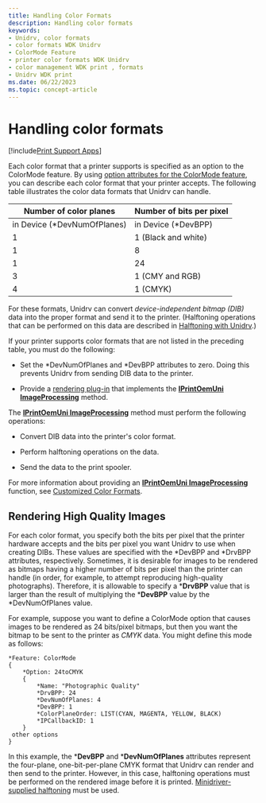 ```yaml
---
title: Handling Color Formats
description: Handling color formats
keywords:
- Unidrv, color formats
- color formats WDK Unidrv
- ColorMode Feature
- printer color formats WDK Unidrv
- color management WDK print , formats
- Unidrv WDK print
ms.date: 06/22/2023
ms.topic: concept-article
---
```


# Handling color formats

[!include[Print Support Apps](../includes/print-support-apps.md)]

Each color format that a printer supports is specified as an option to the ColorMode feature. By using [option attributes for the ColorMode feature](option-attributes-for-the-colormode-feature.md), you can describe each color format that your printer accepts. The following table illustrates the color data formats that Unidrv can handle.

| Number of color planes | Number of bits per pixel |
|--|--|
| in Device (\*DevNumOfPlanes) | in Device (\*DevBPP) |
| 1 | 1 (Black and white) |
| 1 | 8 |
| 1 | 24 |
| 3 | 1 (CMY and RGB) |
| 4 | 1 (CMYK) |

For these formats, Unidrv can convert *device-independent bitmap (DIB)* data into the proper format and send it to the printer. (Halftoning operations that can be performed on this data are described in [Halftoning with Unidrv](halftoning-with-unidrv.md).)

If your printer supports color formats that are not listed in the preceding table, you must do the following:

- Set the \*DevNumOfPlanes and \*DevBPP attributes to zero. Doing this prevents Unidrv from sending DIB data to the printer.

- Provide a [rendering plug-in](rendering-plug-ins.md) that implements the [**IPrintOemUni ImageProcessing**](/windows-hardware/drivers/ddi/prcomoem/nf-prcomoem-iprintoemuni-imageprocessing) method.

The [**IPrintOemUni ImageProcessing**](/windows-hardware/drivers/ddi/prcomoem/nf-prcomoem-iprintoemuni-imageprocessing) method must perform the following operations:

- Convert DIB data into the printer's color format.

- Perform halftoning operations on the data.

- Send the data to the print spooler.

For more information about providing an [**IPrintOemUni ImageProcessing**](/windows-hardware/drivers/ddi/prcomoem/nf-prcomoem-iprintoemuni-imageprocessing) function, see [Customized Color Formats](customized-color-formats.md).

## Rendering High Quality Images

For each color format, you specify both the bits per pixel that the printer hardware accepts and the bits per pixel you want Unidrv to use when creating DIBs. These values are specified with the \*DevBPP and \*DrvBPP attributes, respectively. Sometimes, it is desirable for images to be rendered as bitmaps having a higher number of bits per pixel than the printer can handle (in order, for example, to attempt reproducing high-quality photographs). Therefore, it is allowable to specify a \***DrvBPP** value that is larger than the result of multiplying the \***DevBPP** value by the \*DevNumOfPlanes value.

For example, suppose you want to define a ColorMode option that causes images to be rendered as 24 bits/pixel bitmaps, but then you want the bitmap to be sent to the printer as *CMYK* data. You might define this mode as follows:

```GPD
*Feature: ColorMode
{
    *Option: 24toCMYK
    {
        *Name: "Photographic Quality"
        *DrvBPP: 24
        *DevNumOfPlanes: 4
        *DevBPP: 1
        *ColorPlaneOrder: LIST(CYAN, MAGENTA, YELLOW, BLACK)
        *IPCallbackID: 1
    }
 other options
}
```

In this example, the \***DevBPP** and \***DevNumOfPlanes** attributes represent the four-plane, one-bit-per-plane CMYK format that Unidrv can render and then send to the printer. However, in this case, halftoning operations must be performed on the rendered image before it is printed. [Minidriver-supplied halftoning](minidriver-supplied-halftoning.md) must be used.
